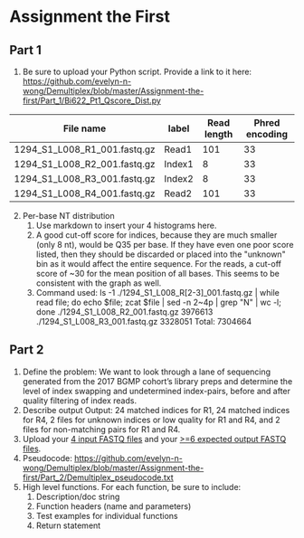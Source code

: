 # Assignment the First

## Part 1
1. Be sure to upload your Python script. Provide a link to it here: https://github.com/evelyn-n-wong/Demultiplex/blob/master/Assignment-the-first/Part_1/Bi622_Pt1_Qscore_Dist.py

| File name | label | Read length | Phred encoding |
|---|---|---|---|
| 1294_S1_L008_R1_001.fastq.gz | Read1 | 101 | 33 |
| 1294_S1_L008_R2_001.fastq.gz | Index1 | 8 | 33 |
| 1294_S1_L008_R3_001.fastq.gz | Index2 | 8 | 33 |
| 1294_S1_L008_R4_001.fastq.gz | Read2 | 101 | 33 |

2. Per-base NT distribution
    1. Use markdown to insert your 4 histograms here.
    2. A good cut-off score for indices, because they are much smaller (only 8 nt), would be Q35 per base. If they have even one poor score listed, then they should be discarded or placed into the "unknown" bin as it would affect the entire sequence. For the reads, a cut-off score of ~30 for the mean position of all bases. This seems to be consistent with the graph as well.  
    3. Command used: ls -1 ./1294_S1_L008_R[2-3]_001.fastq.gz | while read file; do echo $file; zcat $file | sed -n 2~4p | grep "N" | wc -l; done
        ./1294_S1_L008_R2_001.fastq.gz
        3976613
        ./1294_S1_L008_R3_001.fastq.gz
        3328051
        Total: 7304664
    
## Part 2
1. Define the problem:
We want to look through a lane of sequencing generated from the 2017 BGMP cohort’s library preps and determine the level of index swapping and undetermined index-pairs, before and after quality filtering of index reads.
2. Describe output
Output: 24 matched indices for R1, 24 matched indices for R4, 2 files for unknown indices or low quality for R1 and R4, and 2 files for non-matching pairs for R1 and R4.
3. Upload your [4 input FASTQ files](../TEST-input_FASTQ) and your [>=6 expected output FASTQ files](../TEST-output_FASTQ).
4. Pseudocode: 
https://github.com/evelyn-n-wong/Demultiplex/blob/master/Assignment-the-first/Part_2/Demultiplex_pseudocode.txt
5. High level functions. For each function, be sure to include:
    1. Description/doc string
    2. Function headers (name and parameters)
    3. Test examples for individual functions
    4. Return statement
